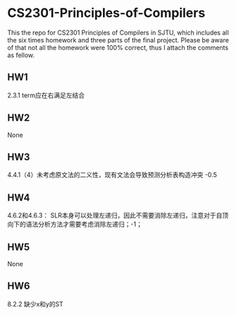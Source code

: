 # CS2301-Principles-of-Compilers
This the repo for CS2301 Principles of Compilers in SJTU, which includes all the six times homework and three parts of the final project. Please be aware of that not all the homework were 100% correct, thus I attach the comments as fellow.

## HW1

2.3.1 term应在右满足左结合

## HW2

None

## HW3

4.4.1（4）未考虑原文法的二义性，现有文法会导致预测分析表构造冲突 -0.5

## HW4

4.6.2和4.6.3： SLR本身可以处理左递归，因此不需要消除左递归，注意对于自顶向下的语法分析方法才需要考虑消除左递归；-1；

## HW5

None

## HW6

8.2.2 缺少x和y的ST
